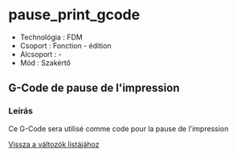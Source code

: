 # pause\_print\_gcode

* Technológia : FDM
* Csoport : Fonction - édition
* Alcsoport : -
* Mód : Szakértő

## G-Code de pause de l'impression

### Leírás

Ce G-Code sera utilisé comme code pour la pause de l'impression

[Vissza a változók listájához](../../variable_list)

